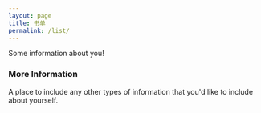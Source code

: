 ```yaml
---
layout: page
title: 书单
permalink: /list/
---
```


Some information about you!

### More Information

A place to include any other types of information that you'd like to include about yourself.
